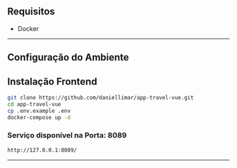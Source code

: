 ## Requisitos

- Docker

---

## Configuração do Ambiente

## Instalação Frontend

```bash
git clone https://github.com/daniellimar/app-travel-vue.git
cd app-travel-vue
cp .env.example .env
docker-compose up -d
```

### Serviço disponível na Porta: 8089

```bash
http://127.0.0.1:8089/
```

---
